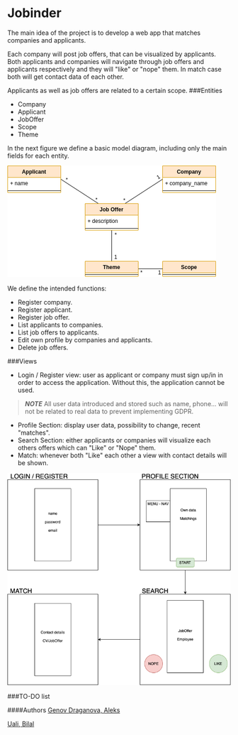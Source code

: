 # Jobinder

The main idea of the project is to develop a web app that matches companies and applicants.

Each company will post job offers, that can be visualized by applicants. Both applicants and companies will navigate through job offers and applicants respectively and they will "like" or "nope" them. In match case both will get contact data of each other. 

Applicants as well as job offers are related to a certain scope.
###Entities
* Company
* Applicant
* JobOffer
* Scope
* Theme

In the next figure we define a basic model diagram, including only the main fields for each entity.

![alt-text](media/model_diagram.png)

We define the intended functions:
* Register company.
* Register applicant.
* Register job offer.
* List applicants to companies.
* List job offers to applicants.
* Edit own profile by companies and applicants.
* Delete job offers.

###Views

* Login / Register view: user as applicant or company must sign up/in in order to access the application. 
Without this, the application cannot be used. 
> **_NOTE_** All user data introduced and stored such as name, phone... will not be related to real data to prevent implementing GDPR.
* Profile Section: display user data, possibility to change, recent "matches".
* Search Section: either applicants or companies will visualize each others offers which can "Like" or "Nope" them.
* Match: whenever both "Like" each other a view with contact details will be shown.

![alt-text](media/views.png)

###TO-DO list

####Authors
[Genov Draganova, Aleks](https://github.com/AleksSG)

[Uali, Bilal](https://github.com/bilaluali)
